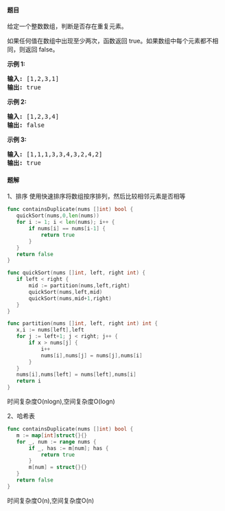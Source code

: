 #### 题目
<p>给定一个整数数组，判断是否存在重复元素。</p>

<p>如果任何值在数组中出现至少两次，函数返回 true。如果数组中每个元素都不相同，则返回 false。</p>

<p><strong>示例 1:</strong></p>

<pre><strong>输入:</strong> [1,2,3,1]
<strong>输出:</strong> true</pre>

<p><strong>示例 2:</strong></p>

<pre><strong>输入: </strong>[1,2,3,4]
<strong>输出:</strong> false</pre>

<p><strong>示例&nbsp;3:</strong></p>

<pre><strong>输入: </strong>[1,1,1,3,3,4,3,2,4,2]
<strong>输出:</strong> true</pre>


 #### 题解
 1、排序
 使用快速排序将数组按序排列，然后比较相邻元素是否相等
 ```go
func containsDuplicate(nums []int) bool {
	quickSort(nums,0,len(nums))
	for i := 1; i < len(nums); i++ {
		if nums[i] == nums[i-1] {
			return true
		}
	}
	return false
}

func quickSort(nums []int, left, right int) {
	if left < right {
		mid := partition(nums,left,right)
		quickSort(nums,left,mid)
		quickSort(nums,mid+1,right)
	}
}

func partition(nums []int, left, right int) int {
	x,i := nums[left],left
	for j := left+1; j < right; j++ {
		if x > nums[j] {
			i++
			nums[i],nums[j] = nums[j],nums[i]
		}
	}
	nums[i],nums[left] = nums[left],nums[i]
	return i
}
```
 时间复杂度O(nlogn),空间复杂度O(logn)
 
 2、哈希表
 ```go
func containsDuplicate(nums []int) bool {
	m := map[int]struct{}{}
	for _, num := range nums {
		if _, has := m[num]; has {
			return true
		}
		m[num] = struct{}{}
	}
	return false
}
```
 时间复杂度O(n),空间复杂度O(n)